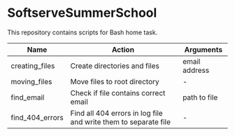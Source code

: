 # SoftserveSummerSchool

This repository contains scripts for Bash home task.

Name | Action | Arguments
--- | --- | ---
creating_files | Create directories and files | email address
moving_files | Move files to root directory | -
find_email | Check if file contains correct email | path to file
find_404_errors | Find all 404 errors in log file and write them to separate file | -
